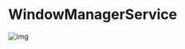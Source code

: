 # WindowManagerService

![img](http://upload-images.jianshu.io/upload_images/1417629-d398194cb0b50bae.png?imageMogr2/auto-orient/strip%7CimageView2/2/w/1240)